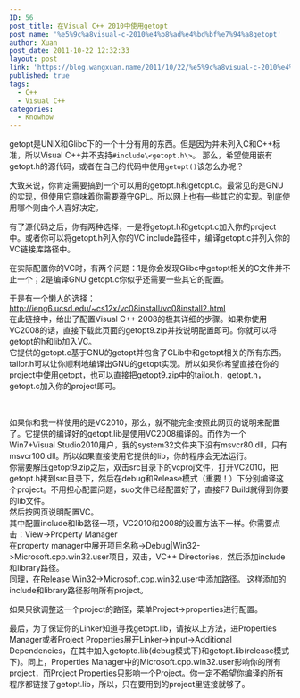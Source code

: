 ```yaml
---
ID: 56
post_title: 在Visual C++ 2010中使用getopt
post_name: '%e5%9c%a8visual-c-2010%e4%b8%ad%e4%bd%bf%e7%94%a8getopt'
author: Xuan
post_date: 2011-10-22 12:32:33
layout: post
link: 'https://blog.wangxuan.name/2011/10/22/%e5%9c%a8visual-c-2010%e4%b8%ad%e4%bd%bf%e7%94%a8getopt/'
published: true
tags:
  - C++
  - Visual C++
categories:
  - Knowhow
---
```

getopt是UNIX和Glibc下的一个十分有用的东西。但是因为并未列入C和C++标准，所以Visual C++并不支持`#include\<getopt.h\>`。 
那么，希望使用嵌有getopt.h的源代码，或者在自己的代码中使用`getopt()`该怎么办呢？

大致来说，你肯定需要搞到一个可以用的getopt.h和getopt.c。最常见的是GNU的实现，但使用它意味着你需要遵守GPL。所以网上也有一些其它的实现。到底使用哪个则由个人喜好决定。

有了源代码之后，你有两种选择，一是将getopt.h和getopt.c加入你的project中。或者你可以将getopt.h列入你的VC include路径中，编译getopt.c并列入你的VC链接库路径中。

在实际配置你的VC时，有两个问题：1是你会发现Glibc中getopt相关的C文件并不止一个；2是编译GNU getopt.c你似乎还需要一些其它的配置。

于是有一个懒人的选择：  
<http://ieng6.ucsd.edu/~cs12x/vc08install/vc08install2.html>   
在此链接中，给出了配置Visual C++ 2008的极其详细的步骤。如果你使用VC2008的话，直接下载此页面的getopt9.zip并按说明配置即可。你就可以将getopt的h和lib加入VC。    
它提供的getopt.c基于GNU的getopt并包含了GLib中和getopt相关的所有东西。tailor.h可以让你顺利地编译出GNU的getopt实现。所以如果你希望直接在你的project中使用getopt，也可以直接把getopt9.zip中的tailor.h，getopt.h，getopt.c加入你的project即可。

 

如果你和我一样使用的是VC2010，那么，就不能完全按照此网页的说明来配置了。它提供的编译好的getopt.lib是使用VC2008编译的。而作为一个Win7+Visual Studio2010用户，我的system32文件夹下没有msvcr80.dll，只有msvcr100.dll。所以如果直接使用它提供的lib，你的程序会无法运行。    
你需要解压getopt9.zip之后，双击src目录下的vcproj文件，打开VC2010，把getopt.h拷到src目录下，然后在debug和Release模式（重要！）下分别编译这个project。不用担心配置问题，suo文件已经配置好了，直接F7 Build就得到你要的lib文件。  
然后按网页说明配置VC。  
其中配置include和lib路径一项，VC2010和2008的设置方法不一样。你需要点击：View-\>Property Manager   
在property manager中展开项目名称-\>Debug\|Win32-\>Microsoft.cpp.win32.user项目，双击，VC++ Directories，然后添加include和library路径。  
同理，在Release\|Win32-\>Microsoft.cpp.win32.user中添加路径。
这样添加的include和library路径影响所有project。

如果只欲调整这一个project的路径，菜单Project-\>properties进行配置。

最后，为了保证你的Linker知道寻找getopt.lib，请按以上方法，进Properties Manager或者Project Properties展开Linker-\>input-\>Additional Dependencies，在其中加入getoptd.lib(debug模式下)和getopt.lib(release模式下)。同上，Properties Manager中的Microsoft.cpp.win32.user影响你的所有project，而Project Properties只影响一个Project。你一定不希望你编译的所有程序都链接了getopt.lib，所以，只在要用到的project里链接就够了。